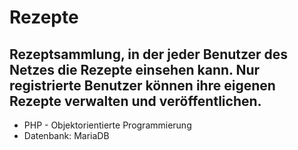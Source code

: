 # Rezepte

## Rezeptsammlung, in der jeder Benutzer des Netzes die Rezepte einsehen kann. Nur registrierte Benutzer können ihre eigenen Rezepte verwalten und veröffentlichen. 

* PHP - Objektorientierte Programmierung
* Datenbank: MariaDB
